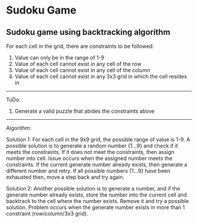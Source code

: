 # Sudoku Game
Sudoku game using backtracking algorithm
------------------------------------------------------------------------------------------------------------------------------------------

For each cell in the grid, there are constraints to be followed:

1) Value can only be in the range of 1-9
2) Value of each cell cannot exist in any cell of the row
3) Value of each cell cannot exist in any cell of the column
4) Value of each cell cannot exist in any 3x3 grid in which the cell resides in

------------------------------------------------------------------------------------------------------------------------------------------

ToDo:
1) Generate a valid puzzle that abides the constraints above


------------------------------------------------------------------------------------------------------------------------------------------

Algorithm:

Solution 1:
For each cell in the 9x9 grid, the possible range of value is 1-9.
A possible solution is to generate a random number {1...9} and check if it meets the constraints.
If it does not meet the constraints, then assign number into cell.
Issue occurs when the assigned number meets the constraints. If the current generate number already exists, then generate a different number and retry. If all possible numbers {1...9} have been exhausted then, move a step back and try again.


Solution 2:
Another possible solution is to generate a number, and if the generate number already exists, store the number into the current cell and backtrack to the cell where the number exists. Remove it and try a possible solution.
Problem occurs when the generate number exists in more than 1 constraint (row/column/3x3 grid).

